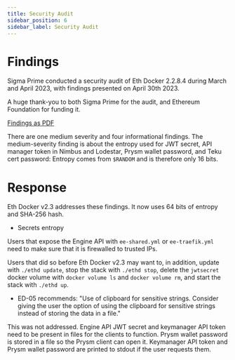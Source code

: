 ```yaml
---
title: Security Audit
sidebar_position: 6
sidebar_label: Security Audit
---
```


# Findings

Sigma Prime conducted a security audit of Eth Docker 2.2.8.4 during March and April 2023, with findings presented on April 30th 2023.

A huge thank-you to both Sigma Prime for the audit, and Ethereum Foundation for funding it.

[Findings as PDF](../../static/pdf/Sigma_Prime_Security_Audit_Findings_2023-05-04_v2.0.pdf)

There are one medium severity and four informational findings. The medium-severity finding is about the entropy used for JWT secret,
API manager token in Nimbus and Lodestar, Prysm wallet password, and Teku cert password: Entropy comes from `$RANDOM` and is therefore only 16 bits.

# Response

Eth Docker v2.3 addresses these findings. It now uses 64 bits of entropy and SHA-256 hash.

- Secrets entropy

Users that expose the Engine API with `ee-shared.yml` or `ee-traefik.yml` need to make sure that it is firewalled to trusted IPs.

Users that did so before Eth Docker v2.3 may want to, in addition, update with `./ethd update`, stop the stack with `./ethd stop`,
delete the `jwtsecret` docker volume with `docker volume ls` and `docker volume rm`, and start the stack with `./ethd up`. 

- ED-05 recommends: "Use of clipboard for sensitive strings. Consider giving the user the option of using the clipboard for sensitive
strings instead of storing the data in a file."

This was not addressed. Engine API JWT secret and keymanager API token need to be present in files for the clients to function. Prysm wallet password is stored
in a file so the Prysm client can open it. Keymanager API token and Prysm wallet password are printed to stdout if the user requests them.
